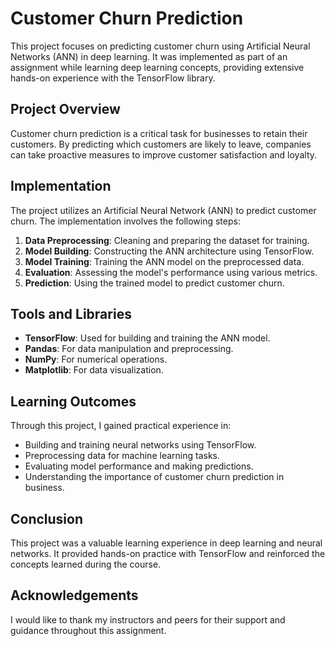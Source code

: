 # Customer Churn Prediction

This project focuses on predicting customer churn using Artificial Neural Networks (ANN) in deep learning. It was implemented as part of an assignment while learning deep learning concepts, providing extensive hands-on experience with the TensorFlow library.

## Project Overview

Customer churn prediction is a critical task for businesses to retain their customers. By predicting which customers are likely to leave, companies can take proactive measures to improve customer satisfaction and loyalty.

## Implementation

The project utilizes an Artificial Neural Network (ANN) to predict customer churn. The implementation involves the following steps:

1. **Data Preprocessing**: Cleaning and preparing the dataset for training.
2. **Model Building**: Constructing the ANN architecture using TensorFlow.
3. **Model Training**: Training the ANN model on the preprocessed data.
4. **Evaluation**: Assessing the model's performance using various metrics.
5. **Prediction**: Using the trained model to predict customer churn.

## Tools and Libraries

- **TensorFlow**: Used for building and training the ANN model.
- **Pandas**: For data manipulation and preprocessing.
- **NumPy**: For numerical operations.
- **Matplotlib**: For data visualization.

## Learning Outcomes

Through this project, I gained practical experience in:

- Building and training neural networks using TensorFlow.
- Preprocessing data for machine learning tasks.
- Evaluating model performance and making predictions.
- Understanding the importance of customer churn prediction in business.

## Conclusion

This project was a valuable learning experience in deep learning and neural networks. It provided hands-on practice with TensorFlow and reinforced the concepts learned during the course.

## Acknowledgements

I would like to thank my instructors and peers for their support and guidance throughout this assignment.

